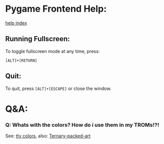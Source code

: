 # Pygame Frontend Help:
[help index](index.md)


## Running Fullscreen:
To toggle fullscreen mode at any time, press:

`[ALT]+[RETURN]`

## Quit:
To quit, press `[ALT]+[ESCAPE]` or close the window.

# Q&A:

### Q: Whats with the colors? How do i use them in my TROMs!?!
See: [tty colors](tty_colors.md), also: [Ternary-packed-art](tpa.md)




